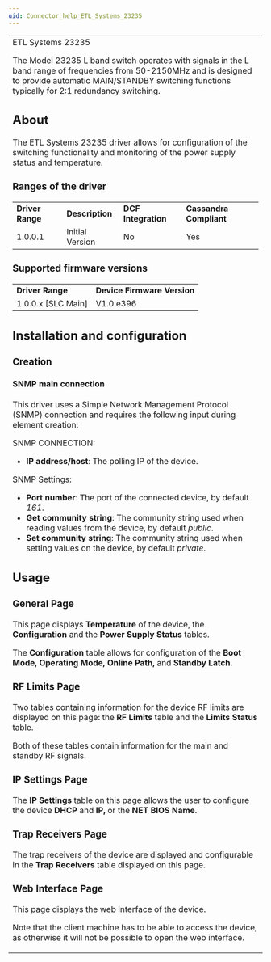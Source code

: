 ```yaml
---
uid: Connector_help_ETL_Systems_23235
---
```


<table>
<colgroup>
<col style="width: 100%" />
</colgroup>
<tbody>
<tr class="odd">
<td>ETL Systems 23235
<p>The Model 23235 L band switch operates with signals in the L band range of frequencies from 50-2150MHz and is designed to provide automatic MAIN/STANDBY switching functions typically for 2:1 redundancy switching.</p>
<h2 id="about">About</h2>
<p>The ETL Systems 23235 driver allows for configuration of the switching functionality and monitoring of the power supply status and temperature.</p>
<h3 id="ranges-of-the-driver">Ranges of the driver</h3>
<table>
<tbody>
<tr class="odd">
<td><strong>Driver Range</strong></td>
<td><strong>Description</strong></td>
<td><strong>DCF Integration</strong></td>
<td><strong>Cassandra Compliant</strong></td>
</tr>
<tr class="even">
<td>1.0.0.1</td>
<td>Initial Version</td>
<td>No</td>
<td>Yes</td>
</tr>
</tbody>
</table>
<h3 id="supported-firmware-versions">Supported firmware versions</h3>
<table>
<tbody>
<tr class="odd">
<td><strong>Driver Range</strong></td>
<td><strong>Device Firmware Version</strong></td>
</tr>
<tr class="even">
<td>1.0.0.x [SLC Main]</td>
<td>V1.0 e396</td>
</tr>
</tbody>
</table>
<h2 id="installation-and-configuration">Installation and configuration</h2>
<h3 id="creation">Creation</h3>
<h4 id="snmp-main-connection">SNMP main connection</h4>
<p>This driver uses a Simple Network Management Protocol (SNMP) connection and requires the following input during element creation:</p>
<p>SNMP CONNECTION:</p>
<ul>
<li><strong>IP address/host</strong>: The polling IP of the device.</li>
</ul>
<p>SNMP Settings:</p>
<ul>
<li><strong>Port number</strong>: The port of the connected device, by default <em>161</em>.</li>
<li><strong>Get community string</strong>: The community string used when reading values from the device, by default <em>public</em>.</li>
<li><strong>Set community string</strong>: The community string used when setting values on the device, by default <em>private</em>.</li>
</ul>
<h2 id="usage">Usage</h2>
<h3 id="general-page">General Page</h3>
<p>This page displays <strong>Temperature</strong> of the device, the <strong>Configuration</strong> and the <strong>Power Supply Status</strong> tables.<br />
</p>
<p>The <strong>Configuration</strong> table <strong></strong> allows for configuration of the <strong>Boot Mode, Operating Mode, Online Path,</strong> and <strong>Standby Latch.</strong><br />
</p>
<h3 id="rf-limits-page">RF Limits Page</h3>
<p>Two tables containing information for the device RF limits are displayed on this page: the <strong>RF Limits</strong> table and the <strong>Limits Status</strong> table.</p>
<p>Both of these tables contain information for the main and standby RF signals.</p>
<h3 id="ip-settings-page">IP Settings Page</h3>
<p>The <strong>IP Settings</strong> table on this page allows the user to configure the device <strong>DHCP</strong> and <strong>IP,</strong> or the <strong>NET BIOS Name</strong>.</p>
<h3 id="trap-receivers-page">Trap Receivers Page</h3>
<p>The trap receivers of the device are displayed and configurable in the <strong>Trap Receivers</strong> table displayed on this page.</p>
<h3 id="web-interface-page">Web Interface Page</h3>
<p>This page displays the web interface of the device.</p>
<p>Note that the client machine has to be able to access the device, as otherwise it will not be possible to open the web interface.</p></td>
</tr>
</tbody>
</table>
